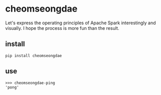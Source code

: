 # cheomseongdae
Let's express the operating principles of Apache Spark interestingly and visually. I hope the process is more fun than the result.

## install

```
pip install cheomseongdae
```

## use
```
>>> cheomseongdae-ping
'pong'
```
